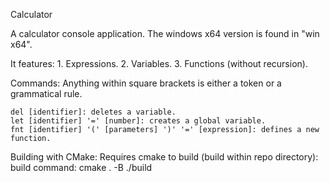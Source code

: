 Calculator

A calculator console application. 
The windows x64 version is found in "win x64".

It features:
	1. Expressions.
	2. Variables.
	3. Functions (without recursion).

Commands:
Anything within square brackets is either a token or a grammatical rule.

	del [identifier]: deletes a variable.
	let [identifier] '=' [number]: creates a global variable.
	fnt [identifier] '(' [parameters] ')' '=' [expression]: defines a new function.

Building with CMake:
Requires cmake to build (build within repo directory):
	build command: cmake . -B ./build